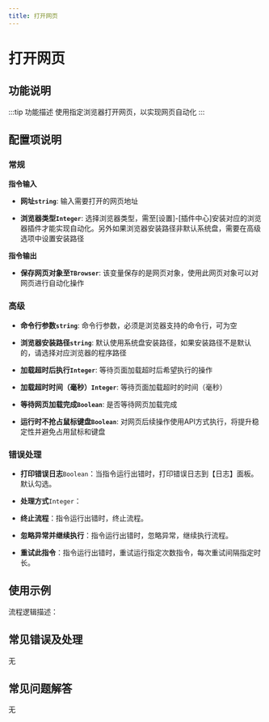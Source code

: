 ```yaml
---
title: 打开网页
---
```


# 打开网页

## 功能说明

:::tip 功能描述
使用指定浏览器打开网页，以实现网页自动化
:::

## 配置项说明

### 常规

**指令输入**

- **网址`string`**: 输入需要打开的网页地址

- **浏览器类型`Integer`**: 选择浏览器类型，需至[设置]-[插件中心]安装对应的浏览器插件才能实现自动化。另外如果浏览器安装路径非默认系统盘，需要在高级选项中设置安装路径


**指令输出**

- **保存网页对象至`TBrowser`**: 该变量保存的是网页对象，使用此网页对象可以对网页进行自动化操作

### 高级

- **命令行参数`string`**: 命令行参数，必须是浏览器支持的命令行，可为空

- **浏览器安装路径`string`**: 默认使用系统盘安装路径，如果安装路径不是默认的，请选择对应浏览器的程序路径

- **加载超时后执行`Integer`**: 等待页面加载超时后希望执行的操作

- **加载超时时间（毫秒）`Integer`**: 等待页面加载超时的时间（毫秒）

- **等待网页加载完成`Boolean`**: 是否等待网页加载完成

- **运行时不抢占鼠标键盘`Boolean`**: 对网页后续操作使用API方式执行，将提升稳定性并避免占用鼠标和键盘

### 错误处理

- **打印错误日志**`Boolean`：当指令运行出错时，打印错误日志到【日志】面板。默认勾选。

- **处理方式**`Integer`：

 - **终止流程**：指令运行出错时，终止流程。

 - **忽略异常并继续执行**：指令运行出错时，忽略异常，继续执行流程。

 - **重试此指令**：指令运行出错时，重试运行指定次数指令，每次重试间隔指定时长。

## 使用示例

流程逻辑描述：

## 常见错误及处理

无

## 常见问题解答

无

